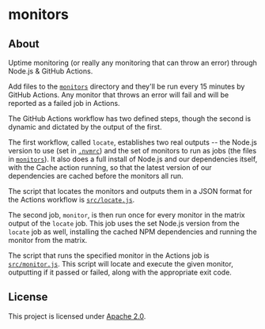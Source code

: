 # monitors

## About

Uptime monitoring (or really any monitoring that can throw an error) through Node.js & GitHub Actions.

Add files to the [`monitors`](monitors) directory and they'll be run every 15 minutes by GitHub Actions.
Any monitor that throws an error will fail and will be reported as a failed job in Actions.

The GitHub Actions workflow has two defined steps, though the second is dynamic and dictated by the output of the first.

The first workflow, called `locate`, establishes two real outputs -- the Node.js version to use (set in [`.nvmrc`](.nvmrc)) and the set of monitors to run as jobs (the files in [`monitors`](monitors)).
It also does a full install of Node.js and our dependencies itself, with the Cache action running, so that the latest version of our dependencies are cached before the monitors all run.

The script that locates the monitors and outputs them in a JSON format for the Actions workflow is [`src/locate.js`](src/locate.js).

The second job, `monitor`, is then run once for every monitor in the matrix output of the `locate` job.
This job uses the set Node.js version from the `locate` job as well, installing the cached NPM dependencies and running the monitor from the matrix.

The script that runs the specified monitor in the Actions job is [`src/monitor.js`](src/monitor.js).
This script will locate and execute the given monitor, outputting if it passed or failed, along with the appropriate exit code.

## License

This project is licensed under [Apache 2.0](LICENSE).
